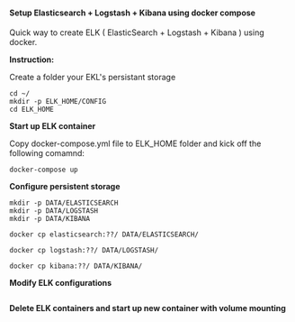 #### Setup Elasticsearch + Logstash + Kibana using docker compose

Quick way to create ELK ( ElasticSearch + Logstash + Kibana ) using docker.

**Instruction:**

Create a folder your EKL's persistant storage
```
cd ~/
mkdir -p ELK_HOME/CONFIG
cd ELK_HOME
```

**Start up ELK container**

Copy docker-compose.yml file to ELK_HOME folder and kick off the following comamnd:
```
docker-compose up
```

**Configure persistent storage**
```
mkdir -p DATA/ELASTICSEARCH
mkdir -p DATA/LOGSTASH
mkdir -p DATA/KIBANA

docker cp elasticsearch:??/ DATA/ELASTICSEARCH/

docker cp logstash:??/ DATA/LOGSTASH/

docker cp kibana:??/ DATA/KIBANA/

```

**Modify ELK configurations**

```
```
**Delete ELK containers and start up new container with volume mounting**

```

```

